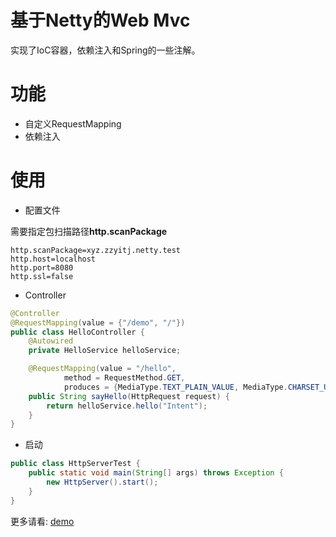 # 基于Netty的Web Mvc

实现了IoC容器，依赖注入和Spring的一些注解。

# 功能

- 自定义RequestMapping
- 依赖注入

# 使用

- 配置文件

需要指定包扫描路径**http.scanPackage**

```properties
http.scanPackage=xyz.zzyitj.netty.test
http.host=localhost
http.port=8080
http.ssl=false
```

- Controller

```java
@Controller
@RequestMapping(value = {"/demo", "/"})
public class HelloController {
    @Autowired
    private HelloService helloService;

    @RequestMapping(value = "/hello",
            method = RequestMethod.GET,
            produces = {MediaType.TEXT_PLAIN_VALUE, MediaType.CHARSET_UTF8_VALUE})
    public String sayHello(HttpRequest request) {
        return helloService.hello("Intent");
    }
}
```

- 启动
```java
public class HttpServerTest {
    public static void main(String[] args) throws Exception {
        new HttpServer().start();
    }
}
```
更多请看: [demo](./test/src/main/java/xyz/zzyitj/netty/test/HttpServerTest.java)
